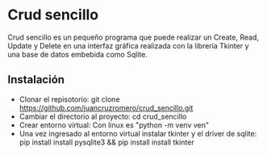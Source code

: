 # Crud sencillo ##
Crud sencillo es un pequeño programa que puede realizar un Create, Read, Update y Delete en una interfaz gráfica realizada con la librería Tkinter y una base de datos embebida como Sqlite.

## Instalación ###
- Clonar el repisotorio: git clone https://github.com/juancruzromero/crud_sencillo.git
- Cambiar el directorio al proyecto: cd crud_sencillo
- Crear entorno virtual: Con linux es "python -m venv ven"
- Una vez ingresado al entorno virtual instalar tkinter y el driver de sqlite: pip install install pysqlite3 && pip install install tkinter
